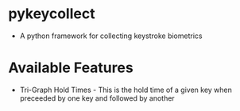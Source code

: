 # pykeycollect 
* A python framework for collecting keystroke biometrics

# Available Features

* Tri-Graph Hold Times - This is the hold time of a given key when preceeded by one key and followed by another
